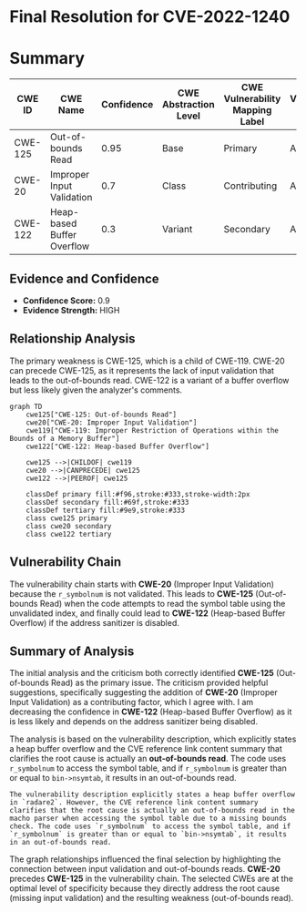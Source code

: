 # Final Resolution for CVE-2022-1240

# Summary

| CWE ID | CWE Name | Confidence | CWE Abstraction Level | CWE Vulnerability Mapping Label | CWE-Vulnerability Mapping Notes |
|---|---|---|---|---|---|
| CWE-125 | Out-of-bounds Read | 0.95 | Base | Primary | Allowed |
| CWE-20 | Improper Input Validation | 0.7 | Class | Contributing | Allowed |
| CWE-122 | Heap-based Buffer Overflow | 0.3 | Variant | Secondary | Allowed |

## Evidence and Confidence

*   **Confidence Score:** 0.9
*   **Evidence Strength:** HIGH

## Relationship Analysis
The primary weakness is CWE-125, which is a child of CWE-119. CWE-20 can precede CWE-125, as it represents the lack of input validation that leads to the out-of-bounds read. CWE-122 is a variant of a buffer overflow but less likely given the analyzer's comments.

```mermaid
graph TD
    cwe125["CWE-125: Out-of-bounds Read"]
    cwe20["CWE-20: Improper Input Validation"]
    cwe119["CWE-119: Improper Restriction of Operations within the Bounds of a Memory Buffer"]
    cwe122["CWE-122: Heap-based Buffer Overflow"]

    cwe125 -->|CHILDOF| cwe119
    cwe20 -->|CANPRECEDE| cwe125
    cwe122 -->|PEEROF| cwe125
    
    classDef primary fill:#f96,stroke:#333,stroke-width:2px
    classDef secondary fill:#69f,stroke:#333
    classDef tertiary fill:#9e9,stroke:#333
    class cwe125 primary
    class cwe20 secondary
    class cwe122 tertiary
```

## Vulnerability Chain
The vulnerability chain starts with **CWE-20** (Improper Input Validation) because the `r_symbolnum` is not validated. This leads to **CWE-125** (Out-of-bounds Read) when the code attempts to read the symbol table using the unvalidated index, and finally could lead to **CWE-122** (Heap-based Buffer Overflow) if the address sanitizer is disabled.

## Summary of Analysis
The initial analysis and the criticism both correctly identified **CWE-125** (Out-of-bounds Read) as the primary issue. The criticism provided helpful suggestions, specifically suggesting the addition of **CWE-20** (Improper Input Validation) as a contributing factor, which I agree with. I am decreasing the confidence in **CWE-122** (Heap-based Buffer Overflow) as it is less likely and depends on the address sanitizer being disabled.

The analysis is based on the vulnerability description, which explicitly states a heap buffer overflow and the CVE reference link content summary that clarifies the root cause is actually an **out-of-bounds read**. The code uses `r_symbolnum` to access the symbol table, and if `r_symbolnum` is greater than or equal to `bin->nsymtab`, it results in an out-of-bounds read.
```
The vulnerability description explicitly states a heap buffer overflow in `radare2`. However, the CVE reference link content summary clarifies that the root cause is actually an out-of-bounds read in the macho parser when accessing the symbol table due to a missing bounds check. The code uses `r_symbolnum` to access the symbol table, and if `r_symbolnum` is greater than or equal to `bin->nsymtab`, it results in an out-of-bounds read.
```
The graph relationships influenced the final selection by highlighting the connection between input validation and out-of-bounds reads. **CWE-20** precedes **CWE-125** in the vulnerability chain. The selected CWEs are at the optimal level of specificity because they directly address the root cause (missing input validation) and the resulting weakness (out-of-bounds read).